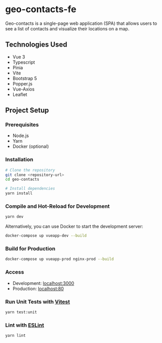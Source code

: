 # geo-contacts-fe

Geo-contacts is a single-page web application (SPA) that allows users to see a list of contacts and visualize their locations on a map.

## Technologies Used

- Vue 3
- Typescript
- Pinia
- Vite
- Bootstrap 5
- Popper.js
- Vue-Axios
- Leaflet

## Project Setup

### Prerequisites

- Node.js
- Yarn
- Docker (optional)

### Installation

```bash
# Clone the repository
git clone <repository-url>
cd geo-contacts
```

```bash
# Install dependencies
yarn install
```

### Compile and Hot-Reload for Development

```bash
yarn dev
```

Alternatively, you can use Docker to start the development server:
```bash
docker-compose up vueapp-dev --build
```

### Build for Production

```bash
docker-compose up vueapp-prod nginx-prod --build
```

### Access

- Development: [localhost:3000](http://localhost:3000)
- Production: [localhost:80](http://localhost:80)

### Run Unit Tests with [Vitest](https://vitest.dev/)

```bash
yarn test:unit
```

### Lint with [ESLint](https://eslint.org/)

```bash
yarn lint
```
